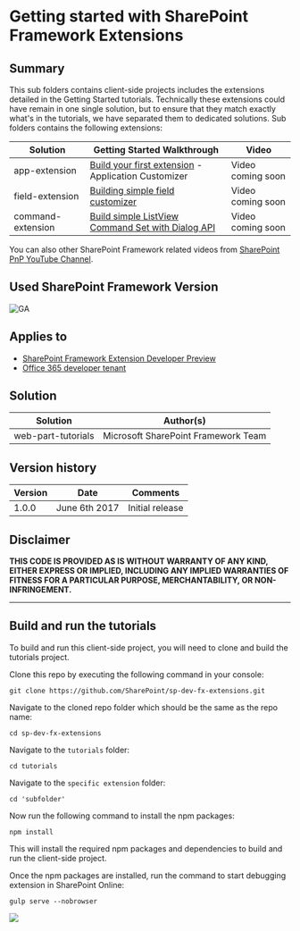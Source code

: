 # Getting started with SharePoint Framework Extensions

## Summary

This sub folders contains client-side projects includes the extensions detailed in the Getting Started tutorials. Technically these extensions could have remain in one single solution, but to ensure that they match exactly what's in the tutorials, we have separated them to dedicated solutions. Sub folders contains the following extensions:

| Solution  | Getting Started Walkthrough | Video
| ------------- | ------------- | ------------- |
| app-extension  | [Build your first extension](https://dev.office.com/sharepoint/docs/spfx/extensions/get-started/build-a-hello-world-extension) - Application Customizer  | Video coming soon  |
| field-extension  | [Building simple field customizer](https://dev.office.com/sharepoint/docs/spfx/extensions/get-started/building-simple-field-customizer)  | Video coming soon  |
| command-extension  | [Build simple ListView Command Set with Dialog API](https://dev.office.com/sharepoint/docs/spfx/extensions/get-started/building-simple-cmdset-with-dialog-api)  | Video coming soon  |

You can also other SharePoint Framework related videos from [SharePoint PnP YouTube Channel](https://aka.ms/SPPnP-Videos).

## Used SharePoint Framework Version
![GA](https://img.shields.io/badge/version-GA-green.svg)

## Applies to

* [SharePoint Framework Extension Developer Preview](https://dev.office.com/sharepoint/docs/spfx/extensions/overview-extensions)
* [Office 365 developer tenant](http://dev.office.com/sharepoint/docs/spfx/set-up-your-developer-tenant)

## Solution

| Solution  | Author(s) |
| ------------- | ------------- |
| web-part-tutorials  | Microsoft SharePoint Framework Team   |

## Version history

| Version  | Date | Comments |
| ------------- | ------------- | ------------- |
| 1.0.0  | June 6th 2017   | Initial release |

## Disclaimer

**THIS CODE IS PROVIDED AS IS WITHOUT WARRANTY OF ANY KIND, EITHER EXPRESS OR IMPLIED, INCLUDING ANY IMPLIED WARRANTIES OF FITNESS FOR A PARTICULAR PURPOSE, MERCHANTABILITY, OR NON-INFRINGEMENT.**

----------

## Build and run the tutorials

To build and run this client-side project, you will need to clone and build the tutorials project.

Clone this repo by executing the following command in your console:

```
git clone https://github.com/SharePoint/sp-dev-fx-extensions.git
```

Navigate to the cloned repo folder which should be the same as the repo name:

```
cd sp-dev-fx-extensions
```

Navigate to the `tutorials` folder:

```
cd tutorials
```

Navigate to the `specific extension` folder:

```
cd 'subfolder'
```


Now run the following command to install the npm packages:

```
npm install
```

This will install the required npm packages and dependencies to build and run the client-side project.

Once the npm packages are installed, run the command to start debugging extension in SharePoint Online:

```
gulp serve --nobrowser
```
<img src="https://telemetry.sharepointpnp.com/sp-dev-fx-extensions/tutorials" />